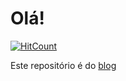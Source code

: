 # Olá!

[![HitCount](http://hits.dwyl.com/MGMAdvance/mgmadvancegithubio.svg)](http://hits.dwyl.com/MGMAdvance/mgmadvancegithubio)

Este repositório é do [blog](https://mgmadvance.github.io/) 
